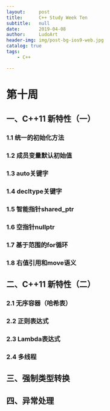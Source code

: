 ```yaml
---
layout:     post
title:      C++ Study Week Ten
subtitle:   null
date:       2019-04-08
author:     LudoArt
header-img: img/post-bg-ios9-web.jpg
catalog: true
tags:
    - C++

---
```


<head>
	<script src="https://cdn.mathjax.org/mathjax/latest/MathJax.js?config=TeX-AMS-MML_HTMLorMML" type="text/javascript"></script>
    <script type="text/x-mathjax-config">
        MathJax.Hub.Config({
            tex2jax: {
            skipTags: ['script', 'noscript', 'style', 'textarea', 'pre'],
            inlineMath: [['$','$']]
            }
        });
    </script>
	<script src="https://cdn.rawgit.com/google/code-prettify/master/loader/run_prettify.js">
	</script>
</head>

# 第十周

## 一、C++11 新特性（一）

### 1.1 统一的初始化方法

### 1.2 成员变量默认初始值

### 1.3 auto关键字

### 1.4 decltype关键字

### 1.5 智能指针shared_ptr

### 1.6 空指针nullptr

### 1.7 基于范围的for循环

### 1.8 右值引用和move语义

## 二、C++11 新特性（二）

### 2.1 无序容器（哈希表）

### 2.2 正则表达式

### 2.3 Lambda表达式

### 2.4 多线程

## 三、强制类型转换



## 四、异常处理



